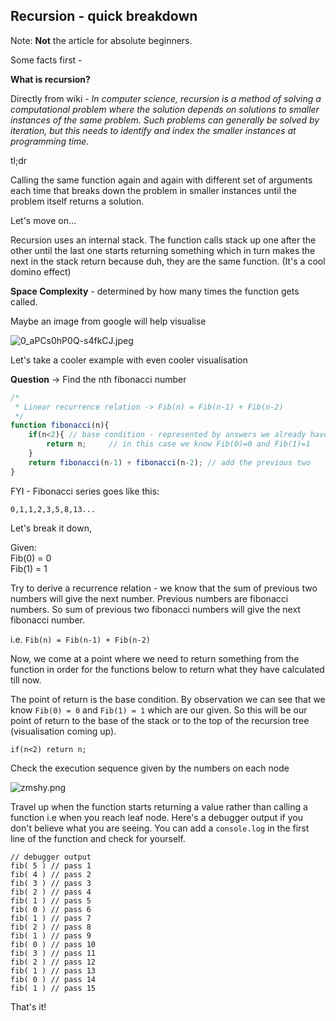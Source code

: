## Recursion - quick breakdown

Note: **Not** the article for absolute beginners.

Some facts first - 

**What is recursion?**

Directly from wiki - *In computer science, recursion is a method of solving a computational problem where the solution depends on solutions to smaller instances of the same problem. Such problems can generally be solved by iteration, but this needs to identify and index the smaller instances at programming time.*

tl;dr

Calling the same function again and again with different set of arguments each time that breaks down the problem in smaller instances until the problem itself returns a solution.

Let's move on...

Recursion uses an internal stack. The function calls stack up one after the other until the last one starts returning something which in turn makes the next in the stack return because duh, they are the same function. (It's a cool domino effect)

**Space Complexity** - determined by how many times the function gets called.

Maybe an image from google will help visualise

![0_aPCs0hP0Q-s4fkCJ.jpeg](https://cdn.hashnode.com/res/hashnode/image/upload/v1644774979777/cPh-bikRJ.jpeg)

Let's take a cooler example with even cooler visualisation

**Question** -> Find the nth fibonacci number

```javascript
/* 
 * Linear recurrence relation -> Fib(n) = Fib(n-1) + Fib(n-2)
 */
function fibonacci(n){
    if(n<2){ // base condition - represented by answers we already have
        return n;     // in this case we know Fib(0)=0 and Fib(1)=1
    }
    return fibonacci(n-1) + fibonacci(n-2); // add the previous two
}
```

FYI - Fibonacci series goes like this:

`0,1,1,2,3,5,8,13...`

Let's break it down,

Given: <br>
Fib(0) = 0 <br>
Fib(1) = 1  <br>

Try to derive a recurrence relation - we know that the sum of previous two numbers will give the next number. Previous numbers are fibonacci numbers. So sum of previous two fibonacci numbers will give the next fibonacci number.

i.e. `Fib(n) = Fib(n-1) + Fib(n-2)`

Now, we come at a point where we need to return something from the function in order for the functions below to return what they have calculated till now.

The point of return is the base condition. By observation we can see that we know `Fib(0) = 0` and `Fib(1) = 1` which are our given. So this will be our point of return to the base of the stack or to the top of the recursion tree (visualisation coming up).

```
if(n<2) return n;
```

Check the execution sequence given by the numbers on each node


![zmshy.png](https://cdn.hashnode.com/res/hashnode/image/upload/v1644859654891/ItFl6zB8S.png)

Travel up when the function starts returning a value rather than calling a function i.e when you reach leaf node. Here's a debugger output if you don't believe what you are seeing. You can add a `console.log` in the first line of the function and check for yourself.

```
// debugger output 
fib( 5 ) // pass 1
fib( 4 ) // pass 2
fib( 3 ) // pass 3
fib( 2 ) // pass 4
fib( 1 ) // pass 5
fib( 0 ) // pass 6
fib( 1 ) // pass 7
fib( 2 ) // pass 8
fib( 1 ) // pass 9
fib( 0 ) // pass 10
fib( 3 ) // pass 11
fib( 2 ) // pass 12
fib( 1 ) // pass 13
fib( 0 ) // pass 14
fib( 1 ) // pass 15
```


That's it!

